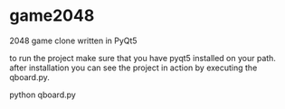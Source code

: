 # game2048
2048 game clone written in PyQt5

to run the project make sure that you have pyqt5 installed on your path. after installation you can see the project in action by executing the qboard.py.

python qboard.py
